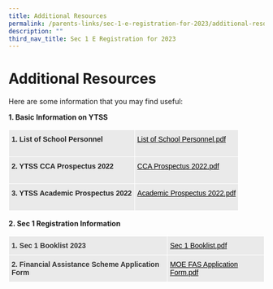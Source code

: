```yaml
---
title: Additional Resources
permalink: /parents-links/sec-1-e-registration-for-2023/additional-resources/
description: ""
third_nav_title: Sec 1 E Registration for 2023
---
```

# **Additional Resources**

Here are some information that you may find useful:  
 

**1\. Basic Information on YTSS**

<table style="border-collapse:collapse;border-spacing:0" class="tg"><thead><tr><th style="background-color:#EAEAEA;border-color:#ffffff;border-style:solid;border-width:1px;color:#222;font-family:Arial, sans-serif;font-size:14px;font-weight:bold;overflow:hidden;padding:10px 5px;text-align:left;vertical-align:top;word-break:normal">1. List of School Personnel<br><br></th><th style="background-color:#EAEAEA;border-color:#ffffff;border-style:solid;border-width:1px;color:#222;font-family:Arial, sans-serif;font-size:14px;font-weight:normal;overflow:hidden;padding:10px 5px;text-align:left;vertical-align:top;word-break:normal"><a href="/files/List%20of%20School%20Personnel.pdf" target="_blank" rel="noopener noreferrer"><span style="text-decoration:none;color:#000">List of School Personnel.pdf</span></a><br></th></tr></thead><tbody><tr><td style="background-color:#EAEAEA;border-color:#ffffff;border-style:solid;border-width:1px;color:#222;font-family:Arial, sans-serif;font-size:14px;font-weight:bold;overflow:hidden;padding:10px 5px;text-align:left;vertical-align:top;word-break:normal">2. YTSS CCA Prospectus 2022<br><br></td><td style="background-color:#EAEAEA;border-color:#ffffff;border-style:solid;border-width:1px;color:#222;font-family:Arial, sans-serif;font-size:14px;overflow:hidden;padding:10px 5px;text-align:left;vertical-align:top;word-break:normal"><a href="https://yishuntownsec.moe.edu.sg/qql/slot/u625/EOPENHSE/2022/CCA%20Prospectus%202022.pdf"><span style="text-decoration:none;color:#000">CCA Prospectus 2022.pdf</span></a><br></td></tr><tr><td style="background-color:#EAEAEA;border-color:#ffffff;border-style:solid;border-width:1px;color:#222;font-family:Arial, sans-serif;font-size:14px;font-weight:bold;overflow:hidden;padding:10px 5px;text-align:left;vertical-align:top;word-break:normal">3. YTSS Academic Prospectus 2022 <br><br></td><td style="background-color:#EAEAEA;border-color:#ffffff;border-style:solid;border-width:1px;color:#222;font-family:Arial, sans-serif;font-size:14px;overflow:hidden;padding:10px 5px;text-align:left;vertical-align:top;word-break:normal"><a href="https://yishuntownsec.moe.edu.sg/qql/slot/u625/SEC%201%20REGSTRATION%202023/Academic%20Prospectus%202022.pdf"><span style="text-decoration:none;color:#000">Academic Prospectus 2022.pdf</span></a></td></tr></tbody></table>






**2\. Sec 1 Registration Information**

<table style="border-collapse:collapse;border-spacing:0" class="tg"><thead><tr><th style="background-color:#EAEAEA;border-color:#ffffff;border-style:solid;border-width:1px;color:#333;font-family:Arial, sans-serif;font-size:14px;font-weight:bold;overflow:hidden;padding:10px 5px;text-align:left;vertical-align:top;word-break:normal">1. Sec 1 Booklist 2023</th><th style="background-color:#EAEAEA;border-color:#ffffff;border-style:solid;border-width:1px;color:#333;font-family:Arial, sans-serif;font-size:14px;font-weight:normal;overflow:hidden;padding:10px 5px;text-align:left;vertical-align:top;word-break:normal"><a href="/files/Sec%201%20Booklist.pdf"><span style="text-decoration:none;color:#000">Sec 1 Booklist.pdf</span></a> </th></tr></thead><tbody><tr><td style="background-color:#EAEAEA;border-color:#ffffff;border-style:solid;border-width:1px;color:#333;font-family:Arial, sans-serif;font-size:14px;font-weight:bold;overflow:hidden;padding:10px 5px;text-align:left;vertical-align:top;word-break:normal">2. Financial Assistance Scheme Application Form</td><td style="background-color:#EAEAEA;border-color:#ffffff;border-style:solid;border-width:1px;color:#333;font-family:Arial, sans-serif;font-size:14px;overflow:hidden;padding:10px 5px;text-align:left;vertical-align:top;word-break:normal"><a href="/files/MOE%20FAS%20Application%20Form.pdf"><span style="text-decoration:none;color:#000">MOE FAS Application Form.pdf</span></a></td></tr></tbody></table>
